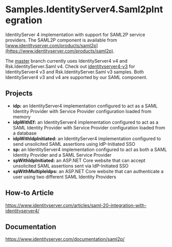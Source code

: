 # Samples.IdentityServer4.Saml2pIntegration
IdentityServer 4 implementation with support for SAML2P service providers. The SAML2P component is available from [www.identityserver.com/products/saml2p](https://www.identityserver.com/products/saml2p).

The [master](https://github.com/RockSolidKnowledge/Samples.IdentityServer4.Saml2pIntegration/tree/master) branch currently uses IdentityServer4 v4 and Rsk.IdentityServer.Saml v4. Check out [identityserver4-v3](https://github.com/RockSolidKnowledge/Samples.IdentityServer4.Saml2pIntegration/tree/identityserver4-v3) for IdentityServer4 v3 and Rsk.IdentityServer.Saml v3 samples. Both IdentityServer4 v3 and v4 are supported by our SAML component.

## Projects

- **idp:** an IdentityServer4 implementation configured to act as a SAML Identity Provider with Service Provider configuration loaded from memory
- **idpWithEf:** an IdentityServer4 implementation configured to act as a SAML Identity Provider with Service Provider configuration loaded from a database
- **idpWithIdpInitiated:** an IdentityServer4 implementation configured to send unsolicited SAML assertions using IdP-Initiated SSO
- **sp:** an IdentityServer4 implementation configured to act as both a SAML Identity Provider and a SAML Service Provider
- **spWithIdpInitiated:** an ASP.NET Core website that can accept unsolicited SAML assertions sent via IdP-Initiated SSO
- **spWithMultipleIdps:** an ASP.NET Core website that can authenticate a user using two different SAML Identity Providers

## How-to Article

https://www.identityserver.com/articles/saml-20-integration-with-identityserver4/

## Documentation

https://www.identityserver.com/documentation/saml2p/
